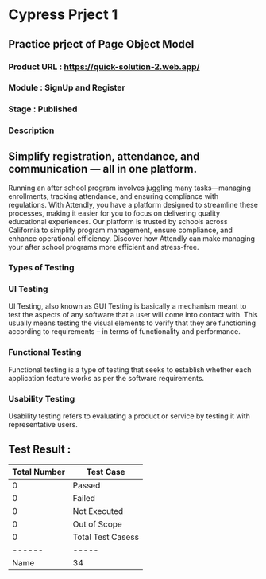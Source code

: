 # Cypress Prject 1 
## Practice prject of Page Object Model 
### Product URL : https://quick-solution-2.web.app/
### Module : SignUp and Register 
### Stage : Published
### Description 
## Simplify registration, attendance, and communication — all in one platform.
Running an after school program involves juggling many tasks—managing enrollments, tracking attendance, and ensuring compliance with regulations. With Attendly, you have a platform designed to streamline these processes, making it easier for you to focus on delivering quality educational experiences. Our platform is trusted by schools across California to simplify program management, ensure compliance, and enhance operational efficiency. Discover how Attendly can make managing your after school programs more efficient and stress-free.

### Types of Testing
### UI Testing
UI Testing, also known as GUI Testing is basically a mechanism meant to test the aspects of any software that a user will come into contact with. This usually means testing the visual elements to verify that they are functioning according to requirements – in terms of functionality and performance. 
### Functional Testing
Functional testing is a type of testing that seeks to establish whether each application feature works as per the software requirements. 
### Usability Testing 
Usability testing refers to evaluating a product or service by testing it with representative users. 

## Test Result :

Total Number | Test Case
------------- | -------------
0 | Passed
0 | Failed
0 | Not Executed
0 | Out of Scope
0 | Total Test Casess
------|-----
Name | 34
